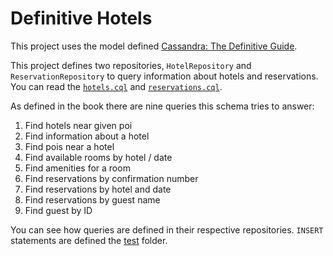 # Definitive Hotels
This project uses the model defined [Cassandra: The Definitive Guide](https://www.oreilly.com/library/view/cassandra-the-definitive/9781098115159/).

This project defines two repositories, `HotelRepository` and `ReservationRepository`
to query information about hotels and reservations. You can read the [`hotels.cql`](src/main/resources/hotels.cql) and [`reservations.cql`](src/main/resources/reservations.cql).

As defined in the book there are nine queries this schema tries to answer:

1. Find hotels near given poi
1. Find information about a hotel
1. Find pois near a hotel
1. Find available rooms by hotel / date
1. Find amenities for a room
1. Find reservations by confirmation number
1. Find reservations by hotel and date
1. Find reservations by guest name
1. Find guest by ID

You can see how queries are defined in their respective repositories. `INSERT` 
statements are defined the [test](src/test/scala/net/nmoncho/helenus/examples) folder.
